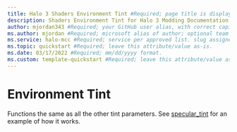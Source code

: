 ```yaml
---
title: Halo 3 Shaders Environment Tint #Required; page title is displayed in search results. Include the brand.
description: Shaders Environment Tint for Halo 3 Modding Documentation. #Required; article description that is displayed in search results. 
author: mjordan343 #Required; your GitHub user alias, with correct capitalization.
ms.author: mjordan #Required; microsoft alias of author; optional team alias.
ms.service: halo-mcc #Required; service per approved list. slug assigned by ACOM.
ms.topic: quickstart #Required; leave this attribute/value as-is.
ms.date: 03/17/2022 #Required; mm/dd/yyyy format.
ms.custom: template-quickstart #Required; leave this attribute/value as-is.
---
```


# Environment Tint

Functions the same as all the other tint parameters. See [specular_tint](/SpecularTint.md) for an example of how it works.
